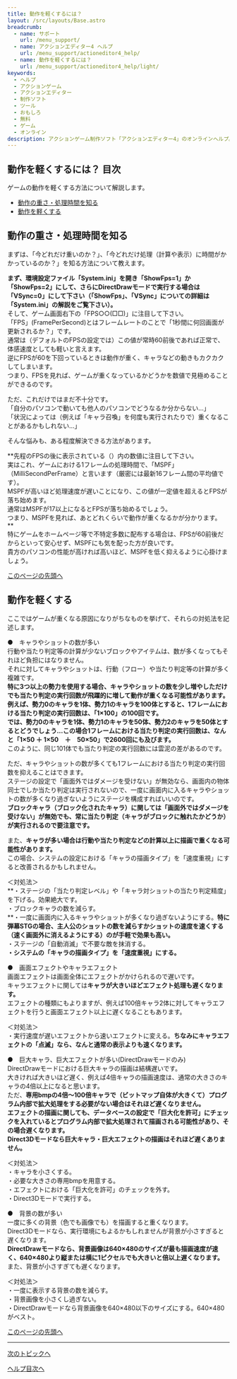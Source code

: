 ```yaml
---
title: 動作を軽くするには？
layout: /src/layouts/Base.astro
breadcrumb:
  - name: サポート
    url: /menu_support/
  - name: アクションエディター4 ヘルプ
    url: /menu_support/actioneditor4_help/
  - name: 動作を軽くするには？
    url: /menu_support/actioneditor4_help/light/
keywords:
  - ヘルプ
  - アクションゲーム
  - アクションエディター
  - 制作ソフト
  - ツール
  - おもしろ
  - 無料
  - ゲーム
  - オンライン
description: アクションゲーム制作ソフト「アクションエディター4」のオンラインヘルプ。「動作を軽くするには？」は「おもしろゲーム神殿」内のページです
---
```


<a name="TOP"></a>

## 動作を軽くするには？ 目次

ゲームの動作を軽くする方法について解説します。  
  

- [動作の重さ・処理時間を知る](#SHOW)
- [動作を軽くする](#LIGHT)

<a name="SHOW"></a>

## 動作の重さ・処理時間を知る

まずは、「今どれだけ重いのか？」、「今どれだけ処理（計算や表示）に時間がかかっているのか？」を知る方法について教えます。  
  
**まず、環境設定ファイル「System.ini」を開き「ShowFps=1」か「ShowFps=2」にして、さらにDirectDrawモードで実行する場合は「VSync=0」にして下さい（「ShowFps」、「VSync」についての詳細は「System.ini」の解説をご覧下さい）。**  
そして、ゲーム画面右下の「FPS○○(□□)」に注目して下さい。  
「FPS」(FramePerSecond)とはフレームレートのことで「1秒間に何回画面が更新されるか？」です。  
通常は（デフォルトのFPSの設定では）この値が常時60前後であれば正常で、体感速度としても軽いと言えます。  
逆にFPSが60を下回っているときは動作が重く、キャラなどの動きもカクカクしてしまいます。  
つまり、FPSを見れば、ゲームが重くなっているかどうかを数値で見極めることができるのです。  
  
ただ、これだけではまだ不十分です。  
「自分のパソコンで動いても他人のパソコンでどうなるか分からない…」  
「状況によっては（例えば「キャラ召喚」を何度も実行されたりで）重くなることがあるかもしれない…」  
  
そんな悩みも、ある程度解決できる方法があります。  
  
**先程のFPSの後に表示されている（）内の数値に注目して下さい。  
実はこれ、ゲームにおける1フレームの処理時間で、「MSPF」（MilliSecondPerFrame）と言います（厳密には最新16フレーム間の平均値です）。  
MSPFが高いほど処理速度が遅いことになり、この値が一定値を超えるとFPSが落ち始めます。  
通常はMSPFが17以上になるとFPSが落ち始めるでしょう。  
つまり、MSPFを見れば、あとどれくらいで動作が重くなるかが分かります。  
**  
特にゲームをホームページ等で不特定多数に配布する場合は、FPSが60前後だからといって安心せず、MSPFにも気を配った方が良いです。  
貴方のパソコンの性能が高ければ高いほど、MSPFを低く抑えるように心掛けましょう。  

[このページの先頭へ](#TOP)

<a name="LIGHT"></a>

## 動作を軽くする

ここではゲームが重くなる原因になりがちなものを挙げて、それらの対処法を記述します。  
  
●　キャラやショットの数が多い  
行動や当たり判定等の計算が少ないブロックやアイテムは、数が多くなってもそれほど負担にはなりません。  
それに対してキャラやショットは、行動（フロー）や当たり判定等の計算が多く複雑です。  
**特に3つ以上の勢力を使用する場合、キャラやショットの数を少し増やしただけでも当たり判定の実行回数が飛躍的に増して動作が重くなる可能性があります。  
例えば、勢力0のキャラを1体、勢力1のキャラを100体とすると、1フレームにおける当たり判定の実行回数は、「1×100」の100回です。  
では、勢力0のキャラを1体、勢力1のキャラを50体、勢力2のキャラを50体とするとどうでしょう…この場合1フレームにおける当たり判定の実行回数は、なんと「1×50 ＋ 1×50　＋　50×50」で2600回にも及びます。**  
このように、同じ101体でも当たり判定の実行回数には雲泥の差があるのです。  
  
ただ、キャラやショットの数が多くても1フレームにおける当たり判定の実行回数を抑えることはできます。  
ステージの設定で「画面外ではダメージを受けない」が無効なら、画面内の物体同士でしか当たり判定は実行されないので、一度に画面内に入るキャラやショットの数が多くなり過ぎないようにステージを構成すればいいのです。  
**ブロックキャラ（ブロック化されたキャラ）に関しては「画面外ではダメージを受けない」が無効でも、常に当たり判定（キャラがブロックに触れたかどうか）が実行されるので要注意です。**  
  
また、**キャラが多い場合は行動や当たり判定などの計算以上に描画で重くなる可能性があります。**  
この場合、システムの設定における「キャラの描画タイプ」を「速度重視」にすると改善されるかもしれません。  
  
＜対処法＞  
**・ステージの「当たり判定レベル」や「キャラ対ショットの当たり判定精度」を下げる。効果絶大です。  
・ブロックキャラの数を減らす。  
**・一度に画面内に入るキャラやショットが多くなり過ぎないようにする。**特に弾幕STGの場合、主人公のショットの数を減らすかショットの速度を速くする（速く画面外に消えるようにする）のが手軽で効果も高い。**  
・ステージの「自動消滅」で不要な敵を抹消する。  
**・システムの「キャラの描画タイプ」を「速度重視」にする。**  
  
●　画面エフェクトやキャラエフェクト  
画面エフェクトは画面全体にエフェクトがかけられるので遅いです。  
キャラエフェクトに関しては**キャラが大きいほどエフェクト処理も遅くなります。**  
エフェクトの種類にもよりますが、例えば100倍キャラ2体に対してキャラエフェクトを行うと画面エフェクト以上に遅くなることもあります。  
  
＜対処法＞  
・実行速度が遅いエフェクトから速いエフェクトに変える。**ちなみにキャラエフェクトの「点滅」なら、なんと通常の表示よりも速くなります。**  
  
●　巨大キャラ、巨大エフェクトが多い(DirectDrawモードのみ)  
DirectDrawモードにおける巨大キャラの描画は結構遅いです。  
大きければ大きいほど遅く、例えば4倍キャラの描画速度は、通常の大きさのキャラの4倍以上になると思います。  
ただ、**専用bmpの4倍～100倍キャラで（ビットマップ自体が大きくて）プログラム内部で拡大処理をする必要がない場合はそれほど遅くなりません。  
エフェクトの描画に関しても、データベースの設定で「巨大化を許可」にチェックを入れているとプログラム内部で拡大処理されて描画される可能性があり、その場合遅くなります。**  
**Direct3Dモードなら巨大キャラ・巨大エフェクトの描画はそれほど遅くありません。**  
  
＜対処法＞  
・キャラを小さくする。  
・必要な大きさの専用bmpを用意する。  
・エフェクトにおける「巨大化を許可」のチェックを外す。  
・Direct3Dモードで実行する。  
  
●　背景の数が多い  
一度に多くの背景（色でも画像でも）を描画すると重くなります。  
Direct3Dモードなら、実行環境にもよるかもしれませんが背景が小さすぎると遅くなります。  
**DirectDrawモードなら、背景画像は640×480のサイズが最も描画速度が速く、640×480より縦または横に1ピクセルでも大きいと倍以上遅くなります。**  
また、背景が小さすぎても遅くなります。  
  
＜対処法＞  
・一度に表示する背景の数を減らす。  
・背景画像を小さくし過ぎない。  
・DirectDrawモードなら背景画像を640×480以下のサイズにする。640×480がベスト。  

[このページの先頭へ](#TOP)

---

  

[次のトピックへ](/menu_support/actioneditor4_help/packaging/)

[ヘルプ目次へ](/menu_support/actioneditor4_help/)